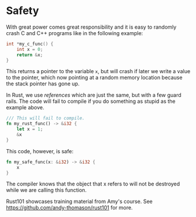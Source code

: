 # Safety

With great power comes great responsibility and it is easy to randomly
crash C and C++ programs like in the following example:

```C
int *my_c_func() {
    int x = 0;
    return &x;
}
```

This returns a pointer to the variable `x`, but will crash if later we write a
value to the pointer, which now pointing at a random memory location because
the stack pointer has gone up.

In Rust, we use *references* which are just the same, but with a few guard rails.
The code will fail to compile if you do something as stupid as the example above.

```Rust
/// This will fail to compile.
fn my_rust_func() -> &i32 {
    let x = 1;
    &x
}
```

This code, however, is safe:

```Rust
fn my_safe_func(x: &i32) -> &i32 {
    x
}
```

The compiler knows that the object that x refers to
will not be destroyed while we are calling this function.


Rust101 showcases training material from Amy's course.
See https://github.com/andy-thomason/rust101 for more.
